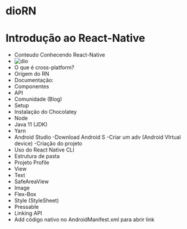 # dioRN
# Introdução ao React-Native
- Conteudo Conhecendo React-Native
- ![dio](https://user-images.githubusercontent.com/105023252/174688534-6e7db6f6-6834-4b0b-a2f9-70c25ac1b03f.png)
- O que é cross-platform?
- Origem do RN
- Documentação:
- Componentes
- API
- Comunidade (Blog)
- Setup
- Instalação do Chocolatey
- Node
- Java 11 (JDK)
- Yarn
- Android Studio -Download Android S -Criar um adv (Android VIrtual device) -Criação do projeto
- Uso do React Native CLI
- Estrutura de pasta
- Projeto Profile
- View
- Text
- SafeAreaView
- Image
- Flex-Box
- Style (StyleSheet)
- Pressable
- Linking API
- Add código nativo no AndroidManifest.xml para abrir link
